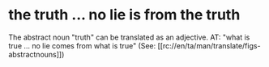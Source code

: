 # the truth ... no lie is from the truth

The abstract noun "truth" can be translated as an adjective. AT: "what is true ... no lie comes from what is true" (See: [[rc://en/ta/man/translate/figs-abstractnouns]])

